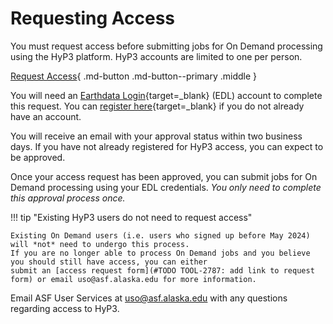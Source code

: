 # Requesting Access

You must request access before submitting jobs for On Demand processing using the HyP3 platform. HyP3 accounts are 
limited to one per person.

<!-- TODO TOOL-2787: add button link: -->
[Request Access](#){ .md-button .md-button--primary .middle }

You will need an [Earthdata Login](https://urs.earthdata.nasa.gov/ 'https://urs.earthdata.nasa.gov/' ){target=_blank} 
(EDL) account to complete this request. You can [register here](https://urs.earthdata.nasa.gov/users/new 
'https://urs.earthdata.nasa.gov/users/new' ){target=_blank} if you do not already have an account. 

You will receive an email with your approval status within two business days. If you have not already registered for 
HyP3 access, you can expect to be approved.

Once your access request has been approved, you can submit jobs for On Demand processing using your EDL credentials. 
*You only need to complete this approval process once.* 

!!! tip "Existing HyP3 users do not need to request access" 

    Existing On Demand users (i.e. users who signed up before May 2024) will *not* need to undergo this process. 
    If you are no longer able to process On Demand jobs and you believe you should still have access, you can either 
    submit an [access request form](#TODO TOOL-2787: add link to request form) or email uso@asf.alaska.edu for more information.

Email ASF User Services at [uso@asf.alaska.edu](mailto:uso@asf.alaska.edu "uso@asf.alaska.edu") with any questions 
regarding access to HyP3. 
